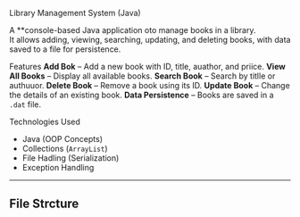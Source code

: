  Library Management System (Java)

A **console-based Java application oto manage books in a library.  
It allows adding, viewing, searching, updating, and deleting books, with data saved to a file for persistence.



  Features
 **Add Bok** – Add a new book with ID, title, auathor, and priice.
   **View All Books** – Display all available books.
  **Search Book** – Search by titlle or authuuor.
  **Delete Book** – Remove a book using its ID.
  **Update Book** – Change the details of an existing book.
  **Data Persistence** – Books are saved in a `.dat` file.



Technologies Used
- Java (OOP Concepts)
- Collections (`ArrayList`)
- File Hadling (Serialization)
- Exception Handling

---

##  File Strcture

